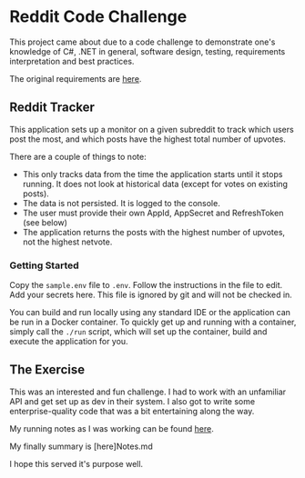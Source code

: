 # Reddit Code Challenge
This project came about due to a code challenge to demonstrate one's knowledge of C#, .NET in general, software design, testing, requirements interpretation and best practices.

The original requirements are [here](Requirements.md).

## Reddit Tracker
This application sets up a monitor on a given subreddit to track which users post the most, and which posts have the highest total number of upvotes.

There are a couple of things to note:
- This only tracks data from the time the application starts until it stops running.  It does not look at historical data (except for votes on existing posts).
- The data is not persisted.  It is logged to the console.
- The user must provide their own AppId, AppSecret and RefreshToken (see below)
- The application returns the posts with the highest number of upvotes, not the highest netvote.

### Getting Started

Copy the `sample.env` file to `.env`.  Follow the instructions in the file to edit.  Add your secrets here.  This file is ignored by git and will not be checked in.

You can build and run locally using any standard IDE or the application can be run in a Docker container.  To quickly get up and running with a container, simply call the `./run` script, which will set up the container, build and execute the application for you.

## The Exercise
This was an interested and fun challenge.  I had to work with an unfamiliar API and get set up as dev in their system.  I also got to write some enterprise-quality code that was a bit entertaining along the way.

My running notes as I was working can be found [here](Worklog.md).

My finally summary is [here]Notes.md

I hope this served it's purpose well.